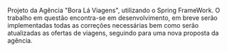 Projeto da Agência "Bora Lá Viagens", utilizando o Spring FrameWork. 
O trabalho em questão encontra-se em desenvolvimento, em breve serão implementadas todas as correções necessárias bem como 
serão atualizadas as ofertas de viagens, seguindo para uma nova proposta da agência. 
